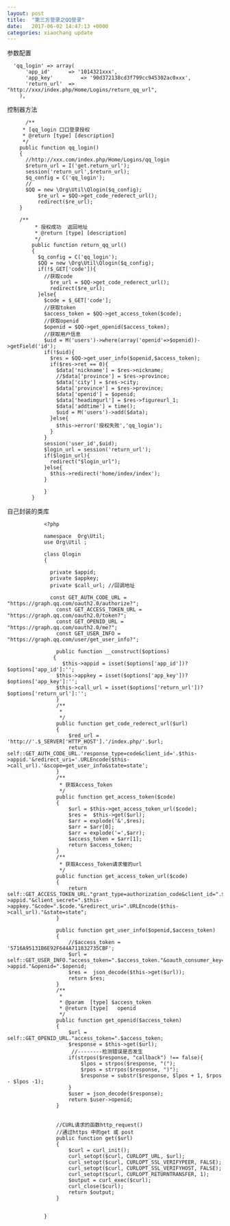 ```yaml
---
layout: post
title:  "第三方登录之QQ登录"
date:   2017-06-02 14:47:13 +0000
categories: xiaochang update
---
```


参数配置

      'qq_login' => array(
          'app_id' 		=> '1014321xxx',
          'app_key' 		=> '90d372138cd3f799cc945302ac0xxx',
          'return_url' 	=> "http://xxx/index.php/Home/Logins/return_qq_url",
        ),

控制器方法

          /**
         * [qq_login 口口登录授权
         * @return [type] [description]
         */
        public function qq_login()
        {
          //http://xxx.com/index.php/Home/Logins/qq_login
          $return_url = I('get.return_url');
          session('return_url',$return_url);
          $q_config = C('qq_login');
          //
          $QQ = new \Org\Util\Qlogin($q_config);
              $re_url = $QQ->get_code_rederect_url();
              redirect($re_url);
        }
        
        /**
             * 授权成功  返回地址
             * @return [type] [description]
             */
            public function return_qq_url()
            {
              $q_config = C('qq_login');
              $QQ = new \Org\Util\Qlogin($q_config);
              if(!$_GET['code']){
                //获取code
                  $re_url = $QQ->get_code_rederect_url();
                  redirect($re_url);
              }else{
                $code = $_GET['code'];
                //获取token
                $access_token = $QQ->get_access_token($code);
                //获取openid
                $openid = $QQ->get_openid($access_token);
                //获取用户信息
                $uid = M('users')->where(array('openid'=>$openid))->getField('id');
                if(!$uid){
                  $res = $QQ->get_user_info($openid,$access_token);
                  if($res->ret == 0){
                    $data['nickname'] = $res->nickname;
                    //$data['province'] = $res->province;
                    $data['city'] = $res->city;
                    $data['province'] = $res->province;
                    $data['openid'] = $openid;
                    $data['headimgurl'] = $res->figureurl_1;
                    $data['addtime'] = time();
                    $uid = M('users')->add($data);
                  }else{
                    $this->error('授权失败','qq_login');
                  }
                }
                session('user_id',$uid);
                $login_url = session('return_url');
                if($login_url){
                  redirect("$login_url");
                }else{
                  $this->redirect('home/index/index');
                }

                }
            }
            
            
自己封装的类库

                <?php

                namespace  Org\Util;
                use Org\Util ;

                class Qlogin
                {

                  private $appid;
                  private $appkey;
                  private $call_url; //回调地址

                  const GET_AUTH_CODE_URL = "https://graph.qq.com/oauth2.0/authorize?";
                    const GET_ACCESS_TOKEN_URL = "https://graph.qq.com/oauth2.0/token?";
                    const GET_OPENID_URL = "https://graph.qq.com/oauth2.0/me?";
                    const GET_USER_INFO = "https://graph.qq.com/user/get_user_info?";

                    public function __construct($options)
                   {
                      $this->appid = isset($options['app_id'])?$options['app_id']:'';
                    $this->appkey = isset($options['app_key'])?$options['app_key']:'';
                    $this->call_url = isset($options['return_url'])?$options['return_url']:'';
                    }
                    /**
                     *
                     */
                    public function get_code_rederect_url($url)
                    {
                        $red_url = 'http://'.$_SERVER['HTTP_HOST'].'/index.php/'.$url;
                        return   self::GET_AUTH_CODE_URL.'response_type=code&client_id='.$this->appid.'&redirect_uri='.URLEncode($this->call_url).'&scope=get_user_info&state=state';
                    }
                    /**
                     * 获取Access_Token
                     */
                    public function get_access_token($code)
                    {
                        $url = $this->get_access_token_url($code);
                        $res =  $this->get($url);
                        $arr = explode('&',$res);
                        $arr = $arr[0];
                        $arr = explode('=',$arr);
                        $access_token = $arr[1];
                        return $access_token;
                    }
                    /**
                     * 获取Access_Token请求催的url
                     */
                    public function get_access_token_url($code)
                    {
                        return  self::GET_ACCESS_TOKEN_URL."grant_type=authorization_code&client_id=".$this->appid."&client_secret=".$this->appkey."&code=".$code."&redirect_uri=".URLEncode($this->call_url)."&state=state";
                    }

                    public function get_user_info($openid,$access_token)
                    {
                        //$access_token = '5716A95131B6E92F644A711832735CBF';
                        $url = self::GET_USER_INFO."access_token=".$access_token."&oauth_consumer_key=".$this->appid."&openid=".$openid;
                        $res =  json_decode($this->get($url));
                        return $res;
                    }
                    /**
                     * 
                     * @param  [type] $access_token 
                     * @return [type]   openid            
                     */
                    public function get_openid($access_token)
                    {
                        $url = self::GET_OPENID_URL."access_token=".$access_token;
                        $response = $this->get($url);
                         //--------检测错误是否发生
                        if(strpos($response, "callback") !== false){
                            $lpos = strpos($response, "(");
                            $rpos = strrpos($response, ")");
                            $response = substr($response, $lpos + 1, $rpos - $lpos -1);
                        }
                        $user = json_decode($response);
                        return $user->openid;
                    }


                    //CURL请求的函数http_request() 
                    //通过https 中的get 或 post
                    public function get($url)
                    {
                        $curl = curl_init();
                        curl_setopt($curl, CURLOPT_URL, $url);
                        curl_setopt($curl, CURLOPT_SSL_VERIFYPEER, FALSE);
                        curl_setopt($curl, CURLOPT_SSL_VERIFYHOST, FALSE);
                        curl_setopt($curl, CURLOPT_RETURNTRANSFER, 1);
                        $output = curl_exec($curl);
                        curl_close($curl);
                        return $output;
                    }


                }
